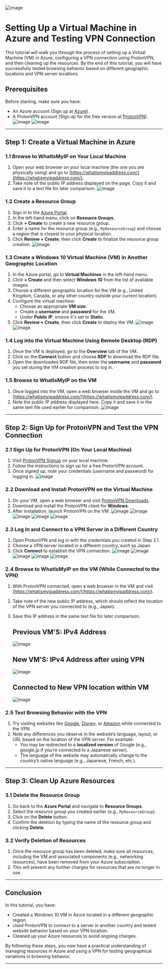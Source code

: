 ![image](https://github.com/user-attachments/assets/feee8834-9801-464f-9df5-33025fc6e6d0)


# **Setting Up a Virtual Machine in Azure and Testing VPN Connection**

This tutorial will walk you through the process of setting up a Virtual Machine (VM) in Azure, configuring a VPN connection using ProtonVPN, and then cleaning up the resources. By the end of this tutorial, you will have successfully tested browsing behavior based on different geographic locations and VPN server locations.

## **Prerequisites**
Before starting, make sure you have:
- An Azure account (Sign up at [Azure](https://azure.microsoft.com/)).
- A ProtonVPN account (Sign up for the free version at [ProtonVPN](https://account.protonvpn.com/signup?plan=free&language=en)).
  ![image](https://github.com/user-attachments/assets/f97911e6-3edb-4f4c-8e3d-23ba694899f2)
  ![image](https://github.com/user-attachments/assets/c261bfd4-1099-4fd7-b82d-a2987c409767)





---

## **Step 1: Create a Virtual Machine in Azure**

### 1.1 Browse to WhatIsMyIP on Your Local Machine
1. Open your web browser on your local machine (the one you are physically using) and go to [https://whatismyipaddress.com/](https://whatismyipaddress.com/).
2. Take note of the public IP address displayed on the page. Copy it and save it to a text file for later comparison.
 ![image](https://github.com/user-attachments/assets/9b383738-7bb1-440f-bfd0-a263411b3147)




### 1.2 Create a Resource Group
1. Sign in to the [Azure Portal](https://portal.azure.com/).
2. In the left-hand menu, click on **Resource Groups**.
3. Click **+ Create** to create a new resource group.
4. Enter a name for the resource group (e.g., `MyResourceGroup`) and choose a region that is closest to your physical location.
5. Click **Review + Create**, then click **Create** to finalize the resource group creation.
    ![image](https://github.com/user-attachments/assets/e64c7ad1-fda9-411b-a097-6362ee1ee399)


### 1.3 Create a Windows 10 Virtual Machine (VM) in Another Geographic Location
1. In the Azure portal, go to **Virtual Machines** in the left-hand menu.
2. Click **+ Create** and then select **Windows 10** from the list of available images.
3. Choose a different geographic location for the VM (e.g., United Kingdom, Canada, or any other country outside your current location).
4. Configure the virtual machine:
   - Choose an appropriate **VM size**.
   - Create a **username** and **password** for the VM.
   - Under **Public IP**, ensure it's set to **Static**.
5. Click **Review + Create**, then click **Create** to deploy the VM.
      ![image](https://github.com/user-attachments/assets/f32166d0-0d25-45a7-80c9-864ec8f88983)
  ![image](https://github.com/user-attachments/assets/ce69d9e9-c0e1-48fa-815c-c6b930f690d7)

### 1.4 Log into the Virtual Machine Using Remote Desktop (RDP)
1. Once the VM is deployed, go to the **Overview** tab of the VM.
2. Click on the **Connect** button and choose **RDP** to download the RDP file.
3. Open the downloaded RDP file, then enter the **username** and **password** you set during the VM creation process to log in.

### 1.5 Browse to WhatIsMyIP on the VM
1. Once logged into the VM, open a web browser inside the VM and go to [https://whatismyipaddress.com/](https://whatismyipaddress.com/).
2. Note the public IP address displayed here. Copy it and save it in the same text file used earlier for comparison.
   ![image](https://github.com/user-attachments/assets/68e30a44-27e3-44c6-b741-6ea294361d10)


---

## **Step 2: Sign Up for ProtonVPN and Test the VPN Connection**

### 2.1 Sign Up for ProtonVPN (On Your Local Machine)
1. Visit [ProtonVPN Signup](https://account.protonvpn.com/signup?plan=free&language=en) on your local machine.
2. Follow the instructions to sign up for a free ProtonVPN account.
3. Once signed up, note your credentials (username and password) for logging in.
   ![image](https://github.com/user-attachments/assets/c20e3164-1c59-4a08-acba-845b87f3ad9f)


### 2.2 Download and Install ProtonVPN on the Virtual Machine
1. On your VM, open a web browser and visit [ProtonVPN Downloads](https://protonvpn.com/download).
2. Download and install the ProtonVPN client for **Windows**.
3. After installation, launch ProtonVPN on the VM.
   ![image](https://github.com/user-attachments/assets/1020a32f-7f04-419b-81c0-dce34c497f71)
   ![image](https://github.com/user-attachments/assets/3b5a5620-e7bd-4973-915b-e41c618db0a1)
   ![image](https://github.com/user-attachments/assets/40330f62-a2b9-4506-93f3-a0001f723718)
   ![image](https://github.com/user-attachments/assets/234abc37-4d7c-4e1b-8c49-a9c671b8339c)
   ![image](https://github.com/user-attachments/assets/1cec4150-e1c1-4acc-8e3b-2f78a01864f7)

  

 







### 2.3 Log In and Connect to a VPN Server in a Different Country
1. Open ProtonVPN and log in with the credentials you created in Step 2.1.
2. Choose a VPN server located in a different country, such as Japan.
3. Click **Connect** to establish the VPN connection.
   ![image](https://github.com/user-attachments/assets/a021956b-a13c-4e1a-831a-de5c43cd8fc6)
   ![image](https://github.com/user-attachments/assets/1408006c-21b1-4337-8e68-03e55d0ad777)
   ![image](https://github.com/user-attachments/assets/7a2416bc-01cc-4057-ac2b-612aa3fb1ccb)
   ![image](https://github.com/user-attachments/assets/9221ef2a-fb03-4311-9954-bfcfd87b8c0f)
   ![image](https://github.com/user-attachments/assets/e72846e7-b954-4e55-9907-35810c18e351)

  



### 2.4 Browse to WhatIsMyIP on the VM (While Connected to the VPN)
1. With ProtonVPN connected, open a web browser in the VM and visit [https://whatismyipaddress.com/](https://whatismyipaddress.com/).
2. Take note of the new public IP address, which should reflect the location of the VPN server you connected to (e.g., Japan).
3. Save this IP address in the same text file for later comparison.
   <h2> Previous VM'S: IPv4 Address</h2>

    ![image](https://github.com/user-attachments/assets/68e30a44-27e3-44c6-b741-6ea294361d10)  


   <h2> New VM'S: IPv4 Address after using VPN</h2>

   ![image](https://github.com/user-attachments/assets/fc6e2324-e1e0-4cdc-92f5-9c45caeb8841)

   <h2> Connected to New VPN location within VM</H2>
   
   ![image](https://github.com/user-attachments/assets/4abfd483-1589-49f2-8c2e-ee863f793a76)


### 2.5 Test Browsing Behavior with the VPN
1. Try visiting websites like [Google](https://www.google.com/), [Disney](https://www.disney.com/), or [Amazon](https://www.amazon.com/) while connected to the VPN.
2. Note any differences you observe in the website’s language, layout, or URL based on the location of the VPN server. For example:
   - You may be redirected to a **localized version** of Google (e.g., google.jp if you’re connected to a Japanese server).
   - The language of the website may automatically change to the country’s native language (e.g., Japanese, French, etc.).

---

## **Step 3: Clean Up Azure Resources**

### 3.1 Delete the Resource Group
1. Go back to the **Azure Portal** and navigate to **Resource Groups**.
2. Select the resource group you created earlier (e.g., `MyResourceGroup`).
3. Click on the **Delete** button.
4. Confirm the deletion by typing the name of the resource group and clicking **Delete**.

### 3.2 Verify Deletion of Resources
1. Once the resource group has been deleted, make sure all resources, including the VM and associated components (e.g., networking resources), have been removed from your Azure subscription.
2. This will prevent any further charges for resources that are no longer in use.

---

## **Conclusion**
In this tutorial, you have:
- Created a Windows 10 VM in Azure located in a different geographic region.
- Used ProtonVPN to connect to a server in another country and tested website behavior based on your VPN location.
- Cleaned up your Azure resources to avoid ongoing charges.

By following these steps, you now have a practical understanding of managing resources in Azure and using a VPN for testing geographical variations in browsing behavior. 

---






